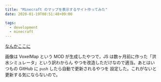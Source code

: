 ```yaml
---
title: "Minecraft のマップを表示するサイト作ってみた"
date: 2020-01-19T00:51:48+09:00

tags:
  - development
  - minecraft
---
```


[なんかここに](https://mcmap.chronoscoper.com/)

画像は VoxelMap という MOD が生成したやつで，JS は数ヶ月前に作った「洪水シミュレータ」という訳わからん
やつを改造しただけなので適当。あとはいつもの GitHub に `push` したら自動で更新されるやつを
設定した。これがないと更新する気にならないので。
